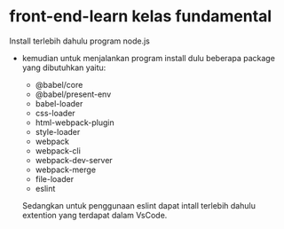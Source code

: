 # front-end-learn kelas fundamental
Install terlebih dahulu program node.js
- kemudian untuk menjalankan program install dulu beberapa package yang dibutuhkan yaitu: 
    - @babel/core 
    - @babel/present-env 
    - babel-loader 
    - css-loader 
    - html-webpack-plugin 
    - style-loader 
    - webpack 
    - webpack-cli 
    - webpack-dev-server 
    - webpack-merge
    - file-loader
    - eslint
    
    Sedangkan untuk penggunaan eslint dapat intall terlebih dahulu extention yang terdapat dalam VsCode.


